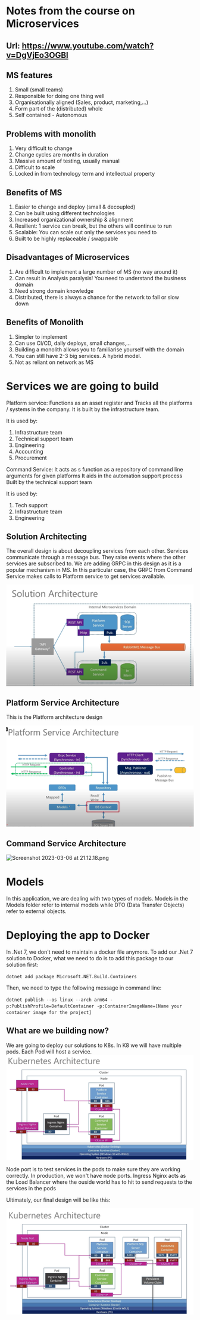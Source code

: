 # Notes from the course on Microservices
## Url: https://www.youtube.com/watch?v=DgVjEo3OGBI

## MS features
1. Small (small teams)
2. Responsible for doing one thing well
3. Organisationally aligned (Sales, product, marketing,...) 
4. Form part of the (distributed) whole
5. Self contained - Autonomous

## Problems with monolith
1. Very difficult to change
2. Change cycles are months in duration
3. Massive amount of testing, usually manual
4. Difficult to scale
5. Locked in from technology term and intellectual property


## Benefits of MS
1. Easier to change and deploy (small & decoupled)
2. Can be built using different technologies
3. Increased organizational ownership & alignment
4. Resilient: 1 service can break, but the others will continue to run
5. Scalable: You can scale out only the services you need to
6. Built to be highly replaceable / swappable

## Disadvantages of Microservices
1. Are difficult to implement a large number of MS (no way around it)
2. Can result in Analysis paralysis! You need to understand the business domain
3. Need strong domain knowledge
4. Distributed, there is always a chance for the network to fail or slow down

## Benefits of Monolith
1. Simpler to implement
2. Can use CI/CD, daily deploys, small changes,...
3. Building a monolith allows you to familiarise yourself with the domain
4. You can still have 2-3 big services. A hybrid model. 
5. Not as reliant on network as MS



# Services we are going to build
Platform service:
        Functions as an asset register and Tracks all the platforms / systems
        in the company. It is built by the infrastructure team. 

It is used by:
1. Infrastructure team
2. Technical support team
3. Engineering
4. Accounting
5. Procurement

Command Service:
It acts as s function as a repository of command line arguments for given platforms
It aids in the automation support process
Built by the technical support team

It is used by:
1. Tech support
2. Infrastructure team
3. Engineering
 
## Solution Architecting
The overall design is about decoupling services from each other. Services communicate
through a message bus. They raise events where the other services are subscribed to.
We are adding GRPC in this design as it is a popular mechanism in MS. In this particular 
case, the GRPC from Command Service makes calls to Platform service to get services 
available.

![solution_architect.png](images%2Fsolution_architect.png)
## Platform Service Architecture
This is the Platform architecture design

![Platform_service_arch.png](images%2FPlatform_service_arch.png)


## Command Service Architecture

![Screenshot 2023-03-06 at 21.12.18.png](..%2F..%2F..%2F..%2F..%2F..%2F..%2Fvar%2Ffolders%2Fk3%2F5v1dxfv12z37py13v538m66w0000gn%2FT%2FTemporaryItems%2FNSIRD_screencaptureui_9t9x0M%2FScreenshot%202023-03-06%20at%2021.12.18.png)

# Models
In this application, we are dealing with two types of models.
Models in the Models folder refer to internal models while DTO (Data Transfer Objects) refer to external objects.

# Deploying the app to Docker
In .Net 7, we don't need to maintain a docker file anymore. To add our .Net 7 solution 
to Docker, what we need to do is to add this package to our solution first:

`dotnet add package Microsoft.NET.Build.Containers`

Then, we need to type the following message in command line:

`dotnet publish --os linux --arch arm64 -p:PublishProfile=DefaultContainer -p:ContainerImageName=[Name your container image for the project]`


## What are we building now?
We are going to deploy our solutions to K8s. In K8 we will have multiple pods.
Each Pod will host a service. 
![end_design_1.png](images%2Fend_design_1.png)

Node port is to test services in the pods to make sure they are working correctly.
In production, we won't have node ports.
Ingress Nginx acts as the Load Balancer where the ouside world has to hit to send requests to the services in the pods

Ultimately, our final design will be like this:

![end_design_2.png](images%2Fend_design_2.png)

